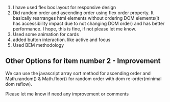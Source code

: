1. I have used flex box layout for responsive design
2. Did random order and ascending order using flex order property. It basically rearranges html elements without ordering DOM elements(it has accessibility impact due to not changing DOM order) and has better performance. I hope, this is fine, if not please let me know.
3. Used some animation for cards
4. added button interaction. like active and focus
5. Used BEM methodology

## Other Options for item number 2 - Improvement

We can use the javascript array sort method for ascending order and Math.random() & Math.floor() for random order with dom re-order(minimal dom reflow).

Please let me know if need any improvement or comments
